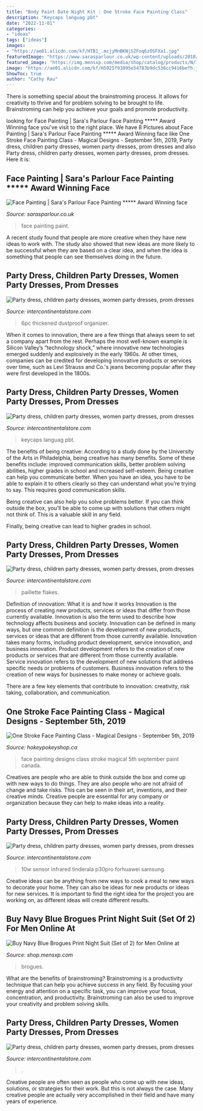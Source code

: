 ```yaml
---
title: "Body Paint Date Night Kit : One Stroke Face Painting Class"
description: "Keycaps languag pbt"
date: "2022-11-01"
categories:
- "ideas"
tags: ["ideas"]
images:
- "https://ae01.alicdn.com/kf/HTB1_.mcjyMnBKNjSZFoq6zOSFXa1.jpg"
featuredImage: "https://www.sarasparlour.co.uk/wp-content/uploads/2018/10/Flowers-face-paint.jpg"
featured_image: "https://img.mensxp.com/media/shop/catalog/products/N/700468/navy-blue-brogues-print-night-suit-set-of-2-default.jpg"
image: "https://ae01.alicdn.com/kf/H5925f93895e54783b9dc536cc9416befh.jpg"
ShowToc: true
author: "Cathy Rau"
---
```



There is something special about the brainstroming process. It allows for creativity to thrive and for problem solving to be brought to life. Brainstroming can help you achieve your goals and promote productivity.

	

		
looking for Face Painting | Sara&#039;s Parlour Face Painting ***** Award Winning face you've visit to the right place. We have 8 Pictures about Face Painting | Sara&#039;s Parlour Face Painting ***** Award Winning face like One Stroke Face Painting Class - Magical Designs - September 5th, 2019, Party dress, children party dresses, women party dresses, prom dresses and also Party dress, children party dresses, women party dresses, prom dresses. Here it is:
		
    
## Face Painting | Sara&#039;s Parlour Face Painting ***** Award Winning Face

<img loading=lazy src="https://www.sarasparlour.co.uk/wp-content/uploads/2018/10/Flowers-face-paint.jpg" onerror="this.onerror=null;this.src='https://tse2.mm.bing.net/th?id=OIP.40x2X-TEPrXe4GQAgxX2EAHaLE&amp;pid=15.1';" alt="Face Painting | Sara&#039;s Parlour Face Painting ***** Award Winning face">

_Source: sarasparlour.co.uk_

>face painting paint. 

	

A recent study found that people are more creative when they have new ideas to work with. The study also showed that new ideas are more likely to be successful when they are based on a clear idea, and when the idea is something that people can see themselves doing in the future.

    
## Party Dress, Children Party Dresses, Women Party Dresses, Prom Dresses

<img loading=lazy src="https://ae01.alicdn.com/kf/H5bc7c2678343430aa30d9744847dcc43Z.png" onerror="this.onerror=null;this.src='https://tse4.mm.bing.net/th?id=OIP.DpwJufjXExocFiUJTT7o_gHaGQ&amp;pid=15.1';" alt="Party dress, children party dresses, women party dresses, prom dresses">

_Source: intercontinentalstore.com_

>6pc thickened dustproof organizer. 

	

When it comes to innovation, there are a few things that always seem to set a company apart from the rest. Perhaps the most well-known example is Silicon Valley’s “technology shock,” where innovative new technologies emerged suddenly and explosively in the early 1960s. At other times, companies can be credited for developing innovative products or services over time, such as Levi Strauss and Co.'s jeans becoming popular after they were first developed in the 1800s.

    
## Party Dress, Children Party Dresses, Women Party Dresses, Prom Dresses

<img loading=lazy src="https://ae01.alicdn.com/kf/HTB1_.mcjyMnBKNjSZFoq6zOSFXa1.jpg" onerror="this.onerror=null;this.src='https://tse2.mm.bing.net/th?id=OIP.OKySRzLe4VTbxnTxb07gygHaFu&amp;pid=15.1';" alt="Party dress, children party dresses, women party dresses, prom dresses">

_Source: intercontinentalstore.com_

>keycaps languag pbt. 

	

The benefits of being creative:
According to a study done by the University of the Arts in Philadelphia, being creative has many benefits. Some of these benefits include: improved communication skills, better problem solving abilities, higher grades in school and increased self-esteem.
Being creative can help you communicate better. When you have an idea, you have to be able to explain it to others clearly so they can understand what you’re trying to say. This requires good communication skills.

Being creative can also help you solve problems better. If you can think outside the box, you’ll be able to come up with solutions that others might not think of. This is a valuable skill in any field.

Finally, being creative can lead to higher grades in school.

    
## Party Dress, Children Party Dresses, Women Party Dresses, Prom Dresses

<img loading=lazy src="https://ae01.alicdn.com/kf/H4a45e0fb87974d679fdc2201ad13c9b8b/Mirror-Sparkly-Butterfly-Nail-Sequins-Paillette-Mixed-Colors-Nail-Holographic-Glitter-3D-Flakes-Slices-Art-Accessories.jpg_640x640.jpg" onerror="this.onerror=null;this.src='https://tse4.mm.bing.net/th?id=OIP.GdOonfkFWeN3a7B_SlNCigHaHa&amp;pid=15.1';" alt="Party dress, children party dresses, women party dresses, prom dresses">

_Source: intercontinentalstore.com_

>paillette flakes. 

	

Definition of innovation: What it is and how it works
Innovation is the process of creating new products, services or ideas that differ from those currently available. Innovation is also the term used to describe how technology affects business and society. Innovation can be defined in many ways, but one common definition is the development of new products, services or ideas that are different from those currently available.
Innovation takes many forms, including product development, service innovation, and business innovation. Product development refers to the creation of new products or services that are different from those currently available. Service innovation refers to the development of new solutions that address specific needs or problems of customers. Business innovation refers to the creation of new ways for businesses to make money or achieve goals.

There are a few key elements that contribute to innovation: creativity, risk taking, collaboration, and communication.

    
## One Stroke Face Painting Class - Magical Designs - September 5th, 2019

<img loading=lazy src="https://www.hokeypokeyshop.ca/images/thumbs/0014637_one-stroke-face-painting-class-magical-designs-september-5th-2019.jpeg" onerror="this.onerror=null;this.src='https://tse2.mm.bing.net/th?id=OIP.KDahFx95VxktRioe2yq5PgHaJ4&amp;pid=15.1';" alt="One Stroke Face Painting Class - Magical Designs - September 5th, 2019">

_Source: hokeypokeyshop.ca_

>face painting designs class stroke magical 5th september paint canada. 

	

Creatives are people who are able to think outside the box and come up with new ways to do things. They are also people who are not afraid of change and take risks. This can be seen in their art, inventions, and their creative minds. Creative people are essential for any company or organization because they can help to make ideas into a reality.

    
## Party Dress, Children Party Dresses, Women Party Dresses, Prom Dresses

<img loading=lazy src="https://ae01.alicdn.com/kf/H5925f93895e54783b9dc536cc9416befh.jpg" onerror="this.onerror=null;this.src='https://tse1.mm.bing.net/th?id=OIP.8tsVzqNSeRbeV1DOdyhanQHaLH&amp;pid=15.1';" alt="Party dress, children party dresses, women party dresses, prom dresses">

_Source: intercontinentalstore.com_

>10w sensor infrared tinderala p30pro forhuawei samsung. 

	

Creative ideas can be anything from new ways to cook a meal to new ways to decorate your home. They can also be ideas for new products or ideas for new services. It is important to find the right idea for the project you are working on, as different ideas will create different results.

    
## Buy Navy Blue Brogues Print Night Suit (Set Of 2) For Men Online At

<img loading=lazy src="https://img.mensxp.com/media/shop/catalog/products/N/700468/navy-blue-brogues-print-night-suit-set-of-2-default.jpg" onerror="this.onerror=null;this.src='https://tse1.mm.bing.net/th?id=OIP.bRxE32k5e0ByrBdklZehCQHaJ4&amp;pid=15.1';" alt="Buy Navy Blue Brogues Print Night Suit (Set of 2) for Men Online at">

_Source: shop.mensxp.com_

>brogues. 

	

What are the benefits of brainstroming?
Brainstroming is a productivity technique that can help you achieve success in any field. By focusing your energy and attention on a specific task, you can improve your focus, concentration, and productivity. Brainstroming can also be used to improve your creativity and problem solving skills.

    
## Party Dress, Children Party Dresses, Women Party Dresses, Prom Dresses

<img loading=lazy src="https://ae01.alicdn.com/kf/HTB1.TFBax2rK1RkSnhJq6ykdpXay.jpg" onerror="this.onerror=null;this.src='https://tse2.mm.bing.net/th?id=OIP.nPv451NnQsHEaXztKCfj8QHaFd&amp;pid=15.1';" alt="Party dress, children party dresses, women party dresses, prom dresses">

_Source: intercontinentalstore.com_

>. 

	

Creative people are often seen as people who come up with new ideas, solutions, or strategies for their work. But this is not always the case. Many creative people are actually very accomplished in their field and have many years of experience.

